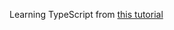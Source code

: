 Learning TypeScript from [this tutorial](https://www.ibrahima-ndaw.com/blog/a-practical-guide-to-typescript/)
